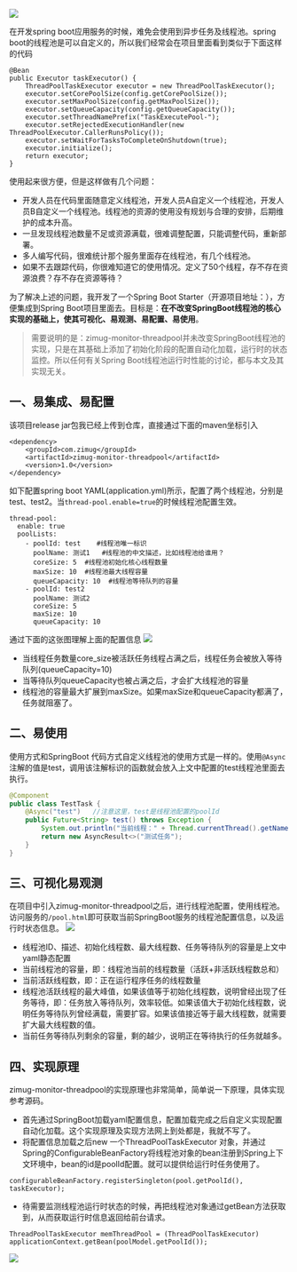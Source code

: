 ![](https://cdn.zimug.com/wx-zimug.png)

在开发spring boot应用服务的时候，难免会使用到异步任务及线程池。spring boot的线程池是可以自定义的，所以我们经常会在项目里面看到类似于下面这样的代码
~~~
@Bean
public Executor taskExecutor() {
    ThreadPoolTaskExecutor executor = new ThreadPoolTaskExecutor();
    executor.setCorePoolSize(config.getCorePoolSize());
    executor.setMaxPoolSize(config.getMaxPoolSize());
    executor.setQueueCapacity(config.getQueueCapacity());
    executor.setThreadNamePrefix("TaskExecutePool-");
    executor.setRejectedExecutionHandler(new ThreadPoolExecutor.CallerRunsPolicy());
    executor.setWaitForTasksToCompleteOnShutdown(true);
    executor.initialize();
    return executor;
}

~~~
使用起来很方便，但是这样做有几个问题：
* 开发人员在代码里面随意定义线程池，开发人员A自定义一个线程池，开发人员B自定义一个线程池。线程池的资源的使用没有规划与合理的安排，后期维护的成本升高。
* 一旦发现线程池数量不足或资源满载，很难调整配置，只能调整代码，重新部署。
* 多人编写代码，很难统计那个服务里面存在线程池，有几个线程池。
* 如果不去跟踪代码，你很难知道它的使用情况。定义了50个线程，存不存在资源浪费？存不存在资源等待？

为了解决上述的问题，我开发了一个Spring Boot Starter（开源项目地址：），方便集成到Spring Boot项目里面去。目标是：**在不改变SpringBoot线程池的核心实现的基础上，使其可视化、易观测、易配置、易使用**。

> 需要说明的是：zimug-monitor-threadpool并未改变SpringBoot线程池的实现，只是在其基础上添加了初始化阶段的配置自动化加载，运行时的状态监控。所以任何有关Spring Boot线程池运行时性能的讨论，都与本文及其实现无关。


## 一、易集成、易配置
该项目release jar包我已经上传到仓库，直接通过下面的maven坐标引入
~~~
<dependency>
    <groupId>com.zimug</groupId>
    <artifactId>zimug-monitor-threadpool</artifactId>
    <version>1.0</version>
</dependency>
~~~
如下配置spring boot YAML(application.yml)所示，配置了两个线程池，分别是test、test2。当`thread-pool.enable=true`的时候线程池配置生效。
~~~
thread-pool:
  enable: true
  poolLists:
    - poolId: test    #线程池唯一标识
      poolName: 测试1   #线程池的中文描述，比如线程池给谁用？
      coreSize: 5  #线程池初始化核心线程数量
      maxSize: 10  #线程池最大线程容量
      queueCapacity: 10  #线程池等待队列的容量
    - poolId: test2
      poolName: 测试2
      coreSize: 5
      maxSize: 10
      queueCapacity: 10
~~~
通过下面的这张图理解上面的配置信息
![](http://cdn.zimug.com/9f3e0592898b7476c607504df6d8a97f)
* 当线程任务数量core_size被活跃任务线程占满之后，线程任务会被放入等待队列(queueCapacity=10)
* 当等待队列queueCapacity也被占满之后，才会扩大线程池的容量
* 线程池的容量最大扩展到maxSize。如果maxSize和queueCapacity都满了，任务就阻塞了。


## 二、易使用
使用方式和SpringBoot 代码方式自定义线程池的使用方式是一样的。使用`@Async`注解的值是test，调用该注解标识的函数就会放入上文中配置的test线程池里面去执行。
~~~java
@Component
public class TestTask {
    @Async("test")   //注意这里，test是线程池配置的poolId
    public Future<String> test() throws Exception {
        System.out.println("当前线程：" + Thread.currentThread().getName());
        return new AsyncResult<>("测试任务");
    }
}
~~~


## 三、可视化易观测
在项目中引入zimug-monitor-threadpool之后，进行线程池配置，使用线程池。访问服务的`/pool.html`即可获取当前SpringBoot服务的线程池配置信息，以及运行时状态信息。
![](http://cdn.zimug.com/fb18ea484800ad1c22fbba21b3f78722)
* 线程池ID、描述、初始化线程数、最大线程数、任务等待队列的容量是上文中yaml静态配置
* 当前线程池的容量，即：线程池当前的线程数量（活跃+非活跃线程数总和）
* 当前活跃线程数，即：正在运行程序任务的线程数量
* 线程池活跃线程的最大峰值，如果该值等于初始化线程数，说明曾经出现了任务等待，即：任务放入等待队列，效率较低。如果该值大于初始化线程数，说明任务等待队列曾经满载，需要扩容。如果该值接近等于最大线程数，就需要扩大最大线程数的值。
* 当前任务等待队列剩余的容量，剩的越少，说明正在等待执行的任务就越多。

## 四、实现原理
zimug-monitor-threadpool的实现原理也非常简单，简单说一下原理，具体实现参考源码。

* 首先通过SpringBoot加载yaml配置信息，配置加载完成之后自定义实现配置自动化加载。这个实现原理及实现方法网上到处都是，我就不写了。
* 将配置信息加载之后new 一个ThreadPoolTaskExecutor 对象，并通过Spring的ConfigurableBeanFactory将线程池对象的bean注册到Spring上下文环境中，bean的id是poolId配置。就可以提供给运行时任务使用了。
~~~
configurableBeanFactory.registerSingleton(pool.getPoolId(), taskExecutor);
~~~
* 待需要监测线程池运行时状态的时候，再把线程池对象通过getBean方法获取到，从而获取运行时信息返回给前台请求。
~~~
ThreadPoolTaskExecutor memThreadPool = (ThreadPoolTaskExecutor) applicationContext.getBean(poolModel.getPoolId());
~~~

![](https://cdn.zimug.com/wx-zimug.png)


